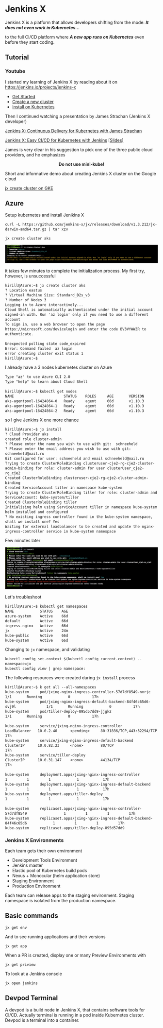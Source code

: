 # Jenkins X

Jenkins X is a platform that allows developers shifting from the mode: **_It does not even work in Kubernetes..._**

to the full CI/CD platform where **_A new app runs on Kubernetes_** even before they start coding.


## Tutorial

### Youtube

I started my learning of Jenkins X by reading about it on https://jenkins.io/projects/jenkins-x

- [Get Started](https://jenkins-x.io/getting-started)
- [Create a new cluster](https://jenkins-x.io/getting-started/create-cluster)
- [Install on Kubernetes](https://jenkins-x.io/getting-started/install-on-cluster)

Then I continued watching a presentation by James Strachan (Jenkins X developer)

[Jenkins X: Continuous Delivery for Kubernetes with James Strachan](https://www.youtube.com/watch?v=BF3MhFjvBTU)

[Jenkins X: Easy CI/CD for Kubernetes with Jenkins](https://www.youtube.com/watch?v=iytHDaLb3-Q)
[[Slides]](https://docs.google.com/presentation/d/1gXkshDLU6MI80j1biL3t9NjFwHatkFwJ8qjw6suzclg/edit#slide=id.g3714866e98_1_114)

James is very clear in his suggestion to pick one of the three public cloud providers, and he emphasizes

<p style="text-align: center;"> <b>Do not use mini-kube!</b> </p>

Short and informative demo about creating Jenkins X cluster on the Google cloud

[jx create cluster on GKE](https://www.youtube.com/watch?v=r8-J9Qg-p9U)


## Azure

Setup kubernetes and install Jenikins X

```
curl -L https://github.com/jenkins-x/jx/releases/download/v1.3.212/jx-darwin-amd64.tar.gz | tar xzv
```

```
jx create cluster aks
```

![](jenkins_x_A.png)

it takes few minutes to complete the initialization process. My first try, however, is unsuccessful


```
kirill@Azure:~$ jx create cluster aks
? Location eastus
? Virtual Machine Size: Standard_D2s_v3
? Number of Nodes 3
Logging in to Azure interactively...
Cloud Shell is automatically authenticated under the initial account signed-in with. Run 'az login' only if you need to use a different account
To sign in, use a web browser to open the page https://microsoft.com/devicelogin and enter the code BV3VYWWZR to authenticate.

Unexpected polling state code_expired
Error: Command failed  az login
error creating cluster exit status 1
kirill@Azure:~$
```

I already have a 3 nodes kubernetes cluster on Azure

```
Type "az" to use Azure CLI 2.0
Type "help" to learn about Cloud Shell

kirill@Azure:~$ kubectl get nodes
NAME                       STATUS    ROLES     AGE       VERSION
aks-agentpool-16424864-0   Ready     agent     66d       v1.10.3
aks-agentpool-16424864-1   Ready     agent     66d       v1.10.3
aks-agentpool-16424864-2   Ready     agent     66d       v1.10.3
```

so I give Jenkins X one more chance

```
kirill@Azure:~$ jx install
? Cloud Provider aks
created role cluster-admin
? Please enter the name you wish to use with git:  schneeheld
? Please enter the email address you wish to use with git:  schneeheld@mail.ru
Git configured for user: schneeheld and email schneeheld@mail.ru
Trying to create ClusterRoleBinding clusteruser-cje2-rg-cje2-cluster-admin-binding for role: cluster-admin for user clusterUser_cje2-rg_cje2
Created ClusterRoleBinding clusteruser-cje2-rg-cje2-cluster-admin-binding
Created ServiceAccount tiller in namespace kube-system
Trying to create ClusterRoleBinding tiller for role: cluster-admin and ServiceAccount: kube-system/tiller
Created ClusterRoleBinding tiller
Initialising helm using ServiceAccount tiller in namespace kube-system
helm installed and configured
? No existing ingress controller found in the kube-system namespace, shall we install one? Yes
Waiting for external loadbalancer to be created and update the nginx-ingress-controller service in kube-system namespace
```

Few minutes later


![](jenkins_x_B.png)

Let's troubleshoot

```
kirill@Azure:~$ kubectl get namespaces
NAME            STATUS    AGE
azure-system    Active    66d
default         Active    66d
ingress-nginx   Active    66d
jx              Active    24m
kube-public     Active    66d
kube-system     Active    66d
```

Changing to `jx` namespace, and validating

```
kubectl config set-context $(kubectl config current-context) --namespace=jx
kubectl config view | grep namespace:
```

The following resources were created during `jx install` process

```
kirill@Azure:~$ k get all --all-namespaces
kube-system     pod/jxing-nginx-ingress-controller-57d7df8549-nxrjc                   1/1       Running            0          17h
kube-system     pod/jxing-nginx-ingress-default-backend-84f46c65d6-svj9l              1/1       Running            0          17h
kube-system     pod/tiller-deploy-895d57dd9-jjgk2                                     1/1       Running            0          17h

kube-system     service/jxing-nginx-ingress-controller                        LoadBalancer   10.0.2.40      <pending>     80:31836/TCP,443:32294/TCP   17h
kube-system     service/jxing-nginx-ingress-default-backend                   ClusterIP      10.0.82.23     <none>        80/TCP                       17h
kube-system     service/tiller-deploy                                         ClusterIP      10.0.31.147    <none>        44134/TCP                    17h

kube-system     deployment.apps/jxing-nginx-ingress-controller                            1         1         1            1           17h
kube-system     deployment.apps/jxing-nginx-ingress-default-backend                       1         1         1            1           17h
kube-system     deployment.apps/tiller-deploy                                             1         1         1            1           17h

kube-system     replicaset.apps/jxing-nginx-ingress-controller-57d7df8549                 1         1         1         17h
kube-system     replicaset.apps/jxing-nginx-ingress-default-backend-84f46c65d6            1         1         1         17h
kube-system     replicaset.apps/tiller-deploy-895d57dd9     
```


### Jenkins X Environments

Each team gets their own environment

- Development Tools Environment
 - Jenkins master
 - Elastic pool of Kubernetes build pods
 - Nexus + Monocular (helm application store)
- Staging Environment
- Production Environment


Each team can release apps to the staging environment. Staging namespace is isolated from the production namespace.

## Basic commands

```
jx get env
```

And to see running applications and their versions

```
jx get app
```

When a PR is created, display one or many Preview Environments with

```
jx get priview
```

To look at a Jenkins console

```
jx open jenkins
```

## Devpod Terminal

A devpod is a build node in Jenkins X, that contains software tools for CI/CD.
Actually terminal is running in a pod inside Kubernetes cluster. Devpod is a terminal into a container.

